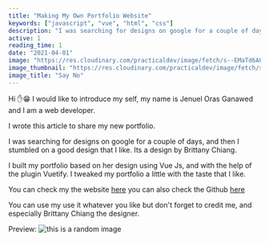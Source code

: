 ```yaml
---
title: "Making My Own Portfolio Website"
keywords: ["javascript", "vue", "html", "css"]
description: "I was searching for designs on google for a couple of days, and then I stumbled on a good design that I like. Its a design by Brittany Chiang."
active: 1
reading_time: 1
date: "2021-04-01"
image: "https://res.cloudinary.com/practicaldev/image/fetch/s--EMaTd6A0--/c_imagga_scale,f_auto,fl_progressive,h_420,q_auto,w_1000/https://dev-to-uploads.s3.amazonaws.com/i/jw470sglu41ep8a6zdtv.png"
image_thumbnail: "https://res.cloudinary.com/practicaldev/image/fetch/s--EMaTd6A0--/c_imagga_scale,f_auto,fl_progressive,h_420,q_auto,w_1000/https://dev-to-uploads.s3.amazonaws.com/i/jw470sglu41ep8a6zdtv.png"
image_title: "Say No"
---
```


Hi ✋😁
I would like to introduce my self,
my name is Jenuel Oras Ganawed and I am a web developer.

I wrote this article to share my new portfolio.

I was searching for designs on google for a couple of days, and then I stumbled on a good design that I like. Its a design by Brittany Chiang.

I built my portfolio based on her design using Vue Js, and with the help of the plugin Vuetify. I tweaked my portfolio a little with the taste that I like.

You can check my the website [here](https://jenuelganawed.com)
you can also check the Github [here](https://github.com/BroJenuel/jenuel-portfolio-v2)

You can use my use it whatever you like but don't forget to credit me, and especially Brittany Chiang the designer.

Preview:
<img src="https://res.cloudinary.com/practicaldev/image/fetch/s--DrgtwsZE--/c_limit%2Cf_auto%2Cfl_progressive%2Cq_auto%2Cw_880/https://github.com/BroJenuel/jenuel-portfolio-v2/blob/master/meta-image.png%3Fraw%3Dtrue" alt="this is a random image"/>
